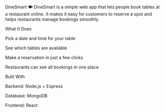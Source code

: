 DineSmart 🍽️
DineSmart is a simple web app that lets people book tables at a restaurant online. It makes it easy for customers to reserve a spot and helps restaurants manage bookings smoothly.

What It Does

Pick a date and time for your table

See which tables are available

Make a reservation in just a few clicks

Restaurants can see all bookings in one place

Built With

Backend: Node.js + Express

Database: MongoDB

Frontend: React 
